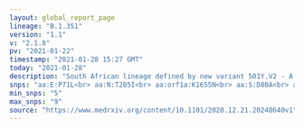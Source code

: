 ```yaml
---
layout: global_report_page
lineage: "B.1.351"
version: "1.1"
v: "2.1.8"
pv: "2021-01-22"
timestamp: "2021-01-28 15:27 GMT"
today: "2021-01-28"
description: "South African lineage defined by new variant 501Y.V2 - A more detailed description of the lineage is here and a preprint describing the variant is <a href='https://www.medrxiv.org/content/10.1101/2020.12.21.20248640v1' style='color:#86b0a6'>here</a>."
snps: "aa:E:P71L<br> aa:N:T205I<br> aa:orf1a:K1655N<br> aa:S:D80A<br> aa:S:D215G<br> aa:S:K417N<br> aa:S:A701V<br> aa:S:N501Y<br> aa:S:E484K"
min_snps: "5"
max_snps: "9"
source: "https://www.medrxiv.org/content/10.1101/2020.12.21.20248640v1"
---
```

